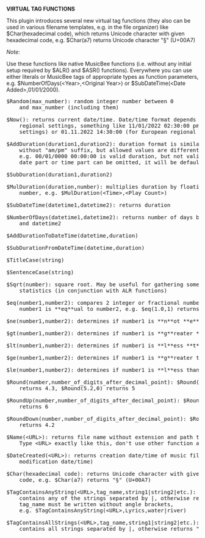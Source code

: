 **VIRTUAL TAG FUNCTIONS**

This plugin introduces several new virtual tag functions (they also can be used in various filename templates, e.g. in the file organizer) like 
$Char(hexadecimal code), which returns Unicode character with given hexadecimal code, e.g. $Char(a7) returns Unicode character "§" (U+00A7)

*Note:*

Use these functions like native MusicBee functions (i.e. without any initial setup required by $ALR() and $ASR() functions). 
Everywhere you can use either literals or MusicBee tags of appropriate types as function parameters, e.g. $NumberOfDays(&lt;Year&gt;,&lt;Original Year&gt;) or $SubDateTime(&lt;Date Added&gt;,01/01/2000). 

<pre>
$Random(max_number): random integer number between 0 
&nbsp;&nbsp;&nbsp;&nbsp;and max_number (including them)

$Now(): returns current date/time. Date/time format depends on your Windows 
&nbsp;&nbsp;&nbsp;&nbsp;regional settings, something like 11/01/2022 02:30:00 pm (for US regional 
&nbsp;&nbsp;&nbsp;&nbsp;settings) or 01.11.2022 14:30:00 (for European regional settings)

$AddDuration(duration1,duration2): duration format is similar to date/time format 
&nbsp;&nbsp;&nbsp;&nbsp;without "am/pm" suffix, but allowed values are different, 
&nbsp;&nbsp;&nbsp;&nbsp;e.g. 00/01/0000 00:00:00 is valid duration, but not valid date/time. Either 
&nbsp;&nbsp;&nbsp;&nbsp;date part or time part can be omitted, it will be defaulted to zero value

$SubDuration(duration1,duration2)

$MulDuration(duration,number): multiplies duration by floating point or integer 
&nbsp;&nbsp;&nbsp;&nbsp;number, e.g. $MulDuration(&lt;Time&gt;,&lt;Play Count&gt;)

$SubDateTime(datetime1,datetime2): returns duration

$NumberOfDays(datetime1,datetime2): returns number of days between datetime1 
&nbsp;&nbsp;&nbsp;&nbsp;and datetime2

$AddDurationToDateTime(datetime,duration)

$SubDurationFromDateTime(datetime,duration)

$TitleCase(string)

$SentenceCase(string)

$Sqrt(number): square root. May be useful for gathering some library 
&nbsp;&nbsp;&nbsp;&nbsp;statistics (in conjunction with ALR functions)

$eq(number1,number2): compares 2 integer or fractional numbers, determines if 
&nbsp;&nbsp;&nbsp;&nbsp;number1 is **eq**ual to number2, e.g. $eq(1.0,1) returns "T"

$ne(number1,number2): determines if number1 is **n**ot **e**qual to number2

$gt(number1,number2): determines if number1 is **g**reater **t**han number2

$lt(number1,number2): determines if number1 is **l**ess **t**han to number2

$ge(number1,number2): determines if number1 is **g**reater than or **e**qual to to number2

$le(number1,number2): determines if number1 is **l**ess than or **e**qual to number2

$Round(number,number_of_digits_after_decimal_point): $Round(4.28,1) 
&nbsp;&nbsp;&nbsp;&nbsp;returns 4.3, $Round(5.2,0) returns 5

$RoundUp(number,number_of_digits_after_decimal_point): $RoundUp(5.2,0) 
&nbsp;&nbsp;&nbsp;&nbsp;returns 6

$RoundDown(number,number_of_digits_after_decimal_point): $RoundDown(4.28,1) 
&nbsp;&nbsp;&nbsp;&nbsp;returns 4.2

$Name(&lt;URL&gt;): returns file name without extension and path to file. 
&nbsp;&nbsp;&nbsp;&nbsp;Type &lt;URL&gt; exactly like this, don't use other function argument value

$DateCreated(&lt;URL&gt;): returns creation date/time of music file (not last 
&nbsp;&nbsp;&nbsp;&nbsp;modification date/time)

$Char(hexadecimal code): returns Unicode character with given hexadecimal 
&nbsp;&nbsp;&nbsp;&nbsp;code, e.g. $Char(a7) returns "§" (U+00A7)

$TagContainsAnyString(&lt;URL&gt;,tag_name,string1|string2|etc.): returns "T" if tag 
&nbsp;&nbsp;&nbsp;&nbsp;contains any of the strings separated by |, otherwise returns "F". 
&nbsp;&nbsp;&nbsp;&nbsp;tag_name must be written without angle brackets, 
&nbsp;&nbsp;&nbsp;&nbsp;e.g. $TagContainsAnyString(&lt;URL&gt;,Lyrics,water|river)

$TagContainsAllStrings(&lt;URL&gt;,tag_name,string1|string2|etc.): returns "T" if tag 
&nbsp;&nbsp;&nbsp;&nbsp;contains all strings separated by |, otherwise returns "F". 
</pre>
